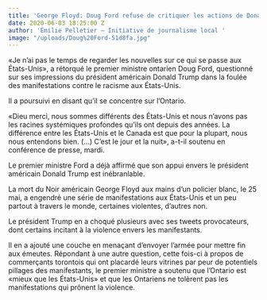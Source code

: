 ```yaml
---
title: 'George Floyd: Doug Ford refuse de critiquer les actions de Donald Trump'
date: 2020-06-03 18:25:00 Z
author: 'Émilie Pelletier – Initiative de journalisme local '
image: "/uploads/Doug%20Ford-51d8fa.jpg"
---
```


«Je n’ai pas le temps de regarder les nouvelles sur ce qui se passe aux États-Unis», a rétorqué le premier ministre ontarien Doug Ford, questionné sur ses impressions du président américain Donald Trump dans la foulée des manifestations contre le racisme aux États-Unis.

Il a poursuivi en disant qu’il se concentre sur l’Ontario.

«Dieu merci, nous sommes différents des États-Unis et nous n’avons pas les racines systémiques profondes qu’ils ont depuis des années. La différence entre les États-Unis et le Canada est que pour la plupart, nous nous entendons bien. (...) C’est le jour et la nuit», a-t-il soutenu en conférence de presse, mardi. 

Le premier ministre Ford a déjà affirmé que son appui envers le président américain Donald Trump est inébranlable. 

La mort du Noir américain George Floyd aux mains d’un policier blanc, le 25 mai, a engendré une série de manifestations aux États-Unis et un peu partout à travers le monde, certaines violentes, d’autres non.

Le président Trump en a choqué plusieurs avec ses tweets provocateurs, dont certains incitant à la violence envers les manifestants. 

Il en a ajouté une couche en menaçant d’envoyer l’armée pour mettre fin aux émeutes. 
Répondant à une autre question, cette fois-ci à propos de commerçants torontois qui ont placardé leurs vitrines par peur de potentiels pillages des manifestants, le premier ministre a soutenu que l’Ontario est «mieux que les États-Unis» et que les Ontariens ne tolèrent pas les manifestations qui prônent la violence. 
 

